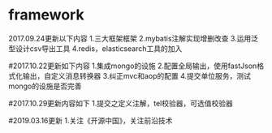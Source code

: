 # framework
2017.09.24更新以下内容
1.三大框架框架
2.mybatis注解实现增删改查
3.运用泛型设计csv导出工具
4.redis，elasticsearch工具的加入

#2017.10.22更新如下内容
1.集成mongo的设施
2.配置全局输出，使用fastJson格式化输出，自定义消息转换器
3.纠正mvc和aop的配置
4.提交单位服务，测试mongo的设施是否完善

#2017.10.29更新内容如下
1.提交之定义注解，tel校验器，可选值校验器

#2019.03.16更新
1.关注《开源中国》，关注前沿技术
